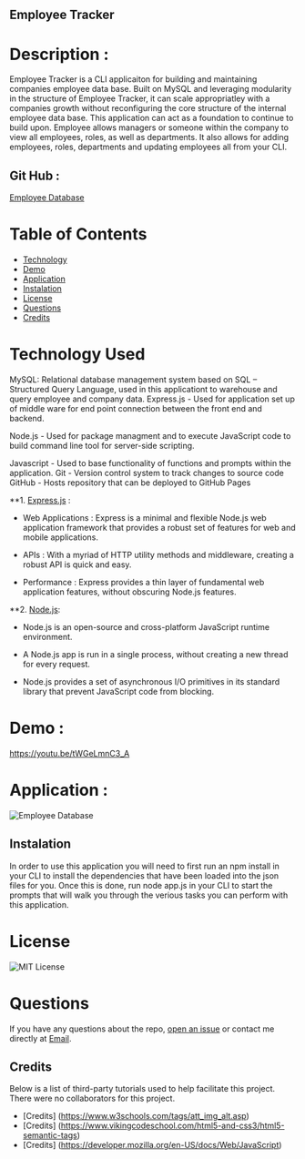 ## Employee Tracker 

# Description :

Employee Tracker is a CLI applicaiton for building and maintaining companies employee data base. Built on MySQL and leveraging modularity in the structure of Employee Tracker, it can scale appropriatley with a companies growth without reconfiguring the core structure of the internal employee data base. This application can act as a foundation to continue to build upon. Employee allows managers or someone within the company to view all employees, roles, as well as departments. It also allows for adding employees, roles, departments and updating employees all from your CLI.

## Git Hub :
[Employee Database](https://github.com/Ofarrell23/Employee-Tracker.git)

# Table of Contents
* [Technology](#technology)
* [Demo](#demo)
* [Application](#application)
* [Instalation](#instalation)
* [License](#license)
* [Questions](#questions)
* [Credits](#credits)


# Technology Used

MySQL: Relational database management system based on SQL – Structured Query Language, used in this applicationt to warehouse and query employee and company data.
Express.js - Used for application set up of middle ware for end point connection between the front end and backend.

Node.js - Used for package managment and to execute JavaScript code to build command line tool for server-side scripting.

Javascript - Used to base functionality of functions and prompts within the application.
Git - Version control system to track changes to source code
GitHub - Hosts repository that can be deployed to GitHub Pages

**1. [Express.js](https://expressjs.com/) :

* Web Applications : Express is a minimal and flexible Node.js web application framework that provides a robust set of features for web and mobile applications.

* APIs : With a myriad of HTTP utility methods and middleware, creating a robust API is quick and easy.

* Performance : Express provides a thin layer of fundamental web application features, without obscuring Node.js features.

**2. [Node.js](https://nodejs.org/en/): 

* Node.js is an open-source and cross-platform JavaScript runtime environment. 

* A Node.js app is run in a single process, without creating a new thread for every request. 

* Node.js provides a set of asynchronous I/O primitives in its standard library that prevent JavaScript code from blocking.

# Demo :
https://youtu.be/tWGeLmnC3_A

# Application : 

![Employee Database](assets/employee.gif)


## Instalation
In order to use this application you will need to first run an npm install in your CLI to install the dependencies that have been loaded into the json files for you. Once this is done, run node app.js in your CLI to start the prompts that will walk you through the verious tasks you can perform with this application.


# License
![MIT License](https://img.shields.io/badge/license-MIT-green)

# Questions

If you have any questions about the repo, 
[open an issue](https://github.com/Ofarrell23/Employee-Tracker/issues) 
or contact me directly at [Email](mailto:keyabug@gmail.com).

## Credits
Below is a list of third-party tutorials used to help facilitate this project. There were no collaborators for this project.

* [Credits] (https://www.w3schools.com/tags/att_img_alt.asp)
* [Credits] (https://www.vikingcodeschool.com/html5-and-css3/html5-semantic-tags)
* [Credits] (https://developer.mozilla.org/en-US/docs/Web/JavaScript)